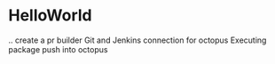 # HelloWorld
..
create a pr builder
Git and Jenkins connection for octopus
Executing package push into octopus
